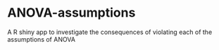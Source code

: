 # ANOVA-assumptions
A R shiny app to investigate the consequences of violating each of the assumptions of ANOVA
